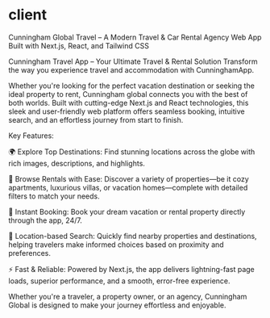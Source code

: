 # client
Cunningham Global Travel – A Modern Travel &amp; Car Rental Agency Web App Built with Next.js, React, and Tailwind CSS

Cunningham Travel App – Your Ultimate Travel & Rental Solution
Transform the way you experience travel and accommodation with CunninghamApp.

Whether you're looking for the perfect vacation destination or seeking the ideal property to rent, Cunningham global connects you with the best of both worlds. Built with cutting-edge Next.js and React technologies, this sleek and user-friendly web platform offers seamless booking, intuitive search, and an effortless journey from start to finish.

Key Features:

🌍 Explore Top Destinations: Find stunning locations across the globe with rich images, descriptions, and highlights.

🏡 Browse Rentals with Ease: Discover a variety of properties—be it cozy apartments, luxurious villas, or vacation homes—complete with detailed filters to match your needs.

📅 Instant Booking: Book your dream vacation or rental property directly through the app, 24/7.

📍 Location-based Search: Quickly find nearby properties and destinations, helping travelers make informed choices based on proximity and preferences.

⚡ Fast & Reliable: Powered by Next.js, the app delivers lightning-fast page loads, superior performance, and a smooth, error-free experience.

Whether you're a traveler, a property owner, or an agency, Cunningham Global is designed to make your journey effortless and enjoyable.
